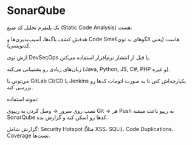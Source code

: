  # SonarQube 

یک پلتفرم تحلیل کد منبع (Static Code Analysis) هست.

هدفش کشف باگ‌ها، آسیب‌پذیری‌ها و Code Smellهاست (یعنی الگوهای بد توی کدنویسی).

ازش توی DevSecOps یا قبل از انتشار نرم‌افزار استفاده می‌کنن.

زبان‌های زیادی رو پشتیبانی می‌کنه (Java, Python, JS, C#, PHP و غیره).

می‌تونی با GitLab CI/CD یا Jenkins یکپارچه‌اش کنی تا به صورت اتومات کدها رو بررسی کنه.

نمونه استفاده:

نصب روی سرور → وصل کردن به ریپوی Git → هر Push به ریپو باعث میشه SonarQube کدها رو اسکن کنه و گزارش بده.

گزارش شامل: Security Hotspot (مثلاً XSS، SQLi)، Code Duplications، Coverage تست‌ها.
